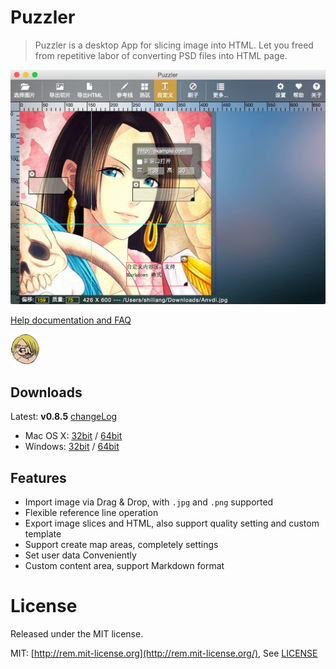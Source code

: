 Puzzler
==============

> Puzzler is a desktop App for slicing image into HTML. Let you freed from repetitive labor of converting PSD files into HTML page.

<img src="docs/screenshot.png" width="700">

[Help documentation and FAQ](docs/HELP.md)

![puzzler](src/img/logo.png)

## Downloads

Latest: **v0.8.5** [changeLog](docs/CHANGELOG.md)

- Mac OS X: [32bit](http://pan.baidu.com/s/1HtNMA) / [64bit](http://pan.baidu.com/s/1kUgJUmV)
- Windows: [32bit](http://pan.baidu.com/s/1sklXwbN) / [64bit](http://pan.baidu.com/s/1jGTUIZ8)

## Features

- Import image via Drag & Drop, with `.jpg` and `.png` supported
- Flexible reference line operation
- Export image slices and HTML, also support quality setting and custom template
- Support create map areas, completely settings
- Set user data Conveniently
- Custom content area, support Markdown format

# License
Released under the MIT license.

MIT: [http://rem.mit-license.org](http://rem.mit-license.org/), See [LICENSE](/LICENSE)